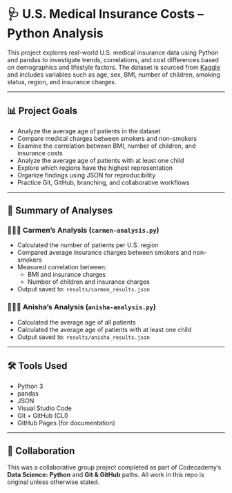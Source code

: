 # 🩺 U.S. Medical Insurance Costs – Python Analysis

This project explores real-world U.S. medical insurance data using Python and pandas to investigate trends, correlations, and cost differences based on demographics and lifestyle factors. The dataset is sourced from [Kaggle](https://www.kaggle.com/datasets/mirichoi0218/insurance) and includes variables such as age, sex, BMI, number of children, smoking status, region, and insurance charges.

---

## 📊 Project Goals

- Analyze the average age of patients in the dataset
- Compare medical charges between smokers and non-smokers
- Examine the correlation between BMI, number of children, and insurance costs
- Analyze the average age of patients with at least one child
- Explore which regions have the highest representation
- Organize findings using JSON for reproducibility
- Practice Git, GitHub, branching, and collaborative workflows

---

## 🧠 Summary of Analyses

### 👩🏽‍💻 Carmen’s Analysis (`carmen-analysis.py`)
- Calculated the number of patients per U.S. region
- Compared average insurance charges between smokers and non-smokers
- Measured correlation between:
  - BMI and insurance charges
  - Number of children and insurance charges
- Output saved to: `results/carmen_results.json`

### 👩🏾‍🔬 Anisha’s Analysis (`anisha-analysis.py`)
- Calculated the average age of all patients
- Calculated the average age of patients with at least one child
- Output saved to: `results/anisha_results.json`

---

## 🛠️ Tools Used

- Python 3
- pandas
- JSON
- Visual Studio Code
- Git + GitHub (CLI)
- GitHub Pages (for documentation)

---

## 🤝 Collaboration

This was a collaborative group project completed as part of Codecademy’s **Data Science: Python** and **Git & GitHub** paths. All work in this repo is original unless otherwise stated.
